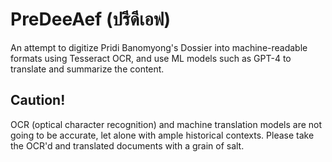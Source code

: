 # PreDeeAef (ปรีดีเอฟ)

An attempt to digitize Pridi Banomyong's Dossier into machine-readable formats using Tesseract OCR, and use ML models such as GPT-4 to translate and summarize the content.

## Caution!

OCR (optical character recognition) and machine translation models are not going to be accurate, let alone with ample historical contexts. Please take the OCR'd and translated documents with a grain of salt.


